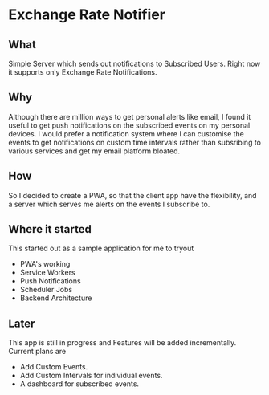 # Exchange Rate Notifier

## What
Simple Server which sends out notifications to Subscribed Users. Right now it supports only Exchange Rate Notifications.

## Why
Although there are million ways to get personal alerts like email, I found it useful to get push notifications on the subscribed events on my personal devices. I would prefer a notification system where I can customise the events to get notifications on custom time intervals rather than subsribing to various services and get my email platform bloated.

## How
So I decided to create a PWA, so that the client app have the flexibility, and a server which serves me alerts on the events I subscribe to.

## Where it started
This started out as a sample application for me to tryout 
- PWA's working
- Service Workers
- Push Notifications
- Scheduler Jobs
- Backend Architecture

## Later
This app is still in progress and Features will be added incrementally. Current plans are
- Add Custom Events.
- Add Custom Intervals for individual events.
- A dashboard for subscribed events.


